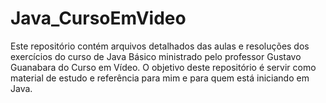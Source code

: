# Java_CursoEmVideo
 
Este repositório contém arquivos detalhados das aulas e resoluções dos exercícios do curso de Java Básico ministrado pelo professor Gustavo Guanabara do Curso em Vídeo. O objetivo deste repositório é servir como material de estudo e referência para mim e para quem está iniciando em Java.
